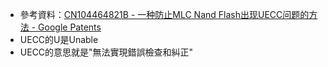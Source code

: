 - 參考資料：[CN104464821B - 一种防止MLC Nand Flash出现UECC问题的方法 - Google Patents](https://patents.google.com/patent/CN104464821B/zh)
- UECC的U是Unable
- UECC的意思就是"無法實現錯誤檢查和糾正"